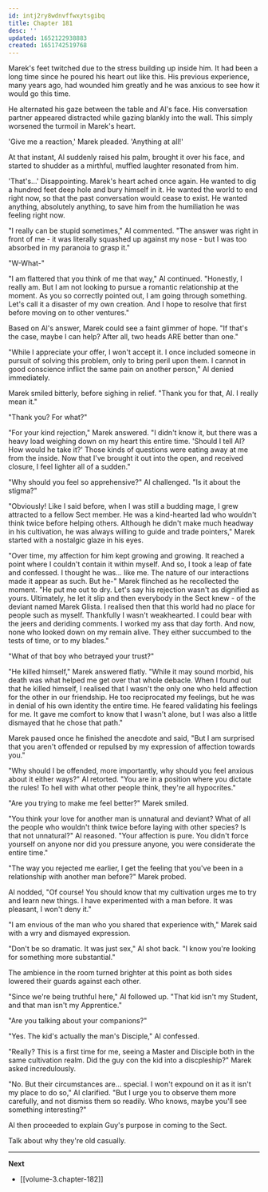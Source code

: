 ```yaml
---
id: intj2ry8wdnvffwxytsgibq
title: Chapter 181
desc: ''
updated: 1652122938883
created: 1651742519768
---
```


Marek's feet twitched due to the stress building up inside him. It had been a long time since he poured his heart out like this. His previous experience, many years ago, had wounded him greatly and he was anxious to see how it would go this time.

He alternated his gaze between the table and Al's face. His conversation partner appeared distracted while gazing blankly into the wall. This simply worsened the turmoil in Marek's heart.

'Give me a reaction,' Marek pleaded. 'Anything at all!'

At that instant, Al suddenly raised his palm, brought it over his face, and started to shudder as a mirthful, muffled laughter resonated from him.

'That's...' Disappointing. Marek's heart ached once again. He wanted to dig a hundred feet deep hole and bury himself in it. He wanted the world to end right now, so that the past conversation would cease to exist. He wanted anything, absolutely anything, to save him from the humiliation he was feeling right now.

"I really can be stupid sometimes," Al commented. "The answer was right in front of me - it was literally squashed up against my nose - but I was too absorbed in my paranoia to grasp it."

"W-What-"

"I am flattered that you think of me that way," Al continued. "Honestly, I really am. But I am not looking to pursue a romantic relationship at the moment. As you so correctly pointed out, I am going through something. Let's call it a disaster of my own creation. And I hope to resolve that first before moving on to other ventures."

Based on Al's answer, Marek could see a faint glimmer of hope. "If that's the case, maybe I can help? After all, two heads ARE better than one."

"While I appreciate your offer, I won't accept it. I once included someone in pursuit of solving this problem, only to bring peril upon them. I cannot in good conscience inflict the same pain on another person," Al denied immediately.

Marek smiled bitterly, before sighing in relief. "Thank you for that, Al. I really mean it."

"Thank you? For what?"

"For your kind rejection," Marek answered. "I didn't know it, but there was a heavy load weighing down on my heart this entire time. 'Should I tell Al? How would he take it?' Those kinds of questions were eating away at me from the inside. Now that I've brought it out into the open, and received closure, I feel lighter all of a sudden."

"Why should you feel so apprehensive?" Al challenged. "Is it about the stigma?"

"Obviously! Like I said before, when I was still a budding mage, I grew attracted to a fellow Sect member. He was a kind-hearted lad who wouldn't think twice before helping others. Although he didn't make much headway in his cultivation, he was always willing to guide and trade pointers," Marek started with a nostalgic glaze in his eyes.

"Over time, my affection for him kept growing and growing. It reached a point where I couldn't contain it within myself. And so, I took a leap of fate and confessed. I thought he was... like me. The nature of our interactions made it appear as such. But he-" Marek flinched as he recollected the moment. "He put me out to dry. Let's say his rejection wasn't as dignified as yours. Ultimately, he let it slip and then everybody in the Sect knew - of the deviant named Marek Glista. I realised then that this world had no place for people such as myself. Thankfully I wasn't weakhearted. I could bear with the jeers and deriding comments. I worked my ass that day forth. And now, none who looked down on my remain alive. They either succumbed to the tests of time, or to my blades."

"What of that boy who betrayed your trust?"

"He killed himself," Marek answered flatly. "While it may sound morbid, his death was what helped me get over that whole debacle. When I found out that he killed himself, I realised that I wasn't the only one who held affection for the other in our friendship. He too reciprocated my feelings, but he was in denial of his own identity the entire time. He feared validating his feelings for me. It gave me comfort to know that I wasn't alone, but I was also a little dismayed that he chose that path."

Marek paused once he finished the anecdote and said, "But I am surprised that you aren't offended or repulsed by my expression of affection towards you."

"Why should I be offended, more importantly, why should you feel anxious about it either ways?" Al retorted. "You are in a position where you dictate the rules! To hell with what other people think, they're all hypocrites."

"Are you trying to make me feel better?" Marek smiled.

"You think your love for another man is unnatural and deviant? What of all the people who wouldn't think twice before laying with other species? Is that not unnatural?" Al reasoned. "Your affection is pure. You didn't force yourself on anyone nor did you pressure anyone, you were considerate the entire time."

"The way you rejected me earlier, I get the feeling that you've been in a relationship with another man before?" Marek probed.

Al nodded, "Of course! You should know that my cultivation urges me to try and learn new things. I have experimented with a man before. It was pleasant, I won't deny it."

"I am envious of the man who you shared that experience with," Marek said with a wry and dismayed expression.

"Don't be so dramatic. It was just sex," Al shot back. "I know you're looking for something more substantial."

The ambience in the room turned brighter at this point as both sides lowered their guards against each other.

"Since we're being truthful here," Al followed up. "That kid isn't my Student, and that man isn't my Apprentice."

"Are you talking about your companions?"

"Yes. The kid's actually the man's Disciple," Al confessed.

"Really? This is a first time for me, seeing a Master and Disciple both in the same cultivation realm. Did the guy con the kid into a discpleship?" Marek asked incredulously.

"No. But their circumstances are... special. I won't expound on it as it isn't my place to do so," Al clarified. "But I urge you to observe them more carefully, and not dismiss them so readily. Who knows, maybe you'll see something interesting?"

Al then proceeded to explain Guy's purpose in coming to the Sect.



Talk about why they're old casually.

____

**Next**
* [[volume-3.chapter-182]]